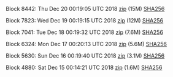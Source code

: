 Block 8442: Thu Dec 20 00:19:05 UTC 2018 [zip](https://dash-bootstrap.ams3.digitaloceanspaces.com/testnet/2018-12-20/bootstrap.dat.zip) (15M) [SHA256](https://dash-bootstrap.ams3.digitaloceanspaces.com/testnet/2018-12-20/sha256.txt)

Block 7823: Wed Dec 19 00:19:15 UTC 2018 [zip](https://dash-bootstrap.ams3.digitaloceanspaces.com/testnet/2018-12-19/bootstrap.dat.zip) (12M) [SHA256](https://dash-bootstrap.ams3.digitaloceanspaces.com/testnet/2018-12-19/sha256.txt)

Block 7041: Tue Dec 18 00:19:32 UTC 2018 [zip](https://dash-bootstrap.ams3.digitaloceanspaces.com/testnet/2018-12-18/bootstrap.dat.zip) (7.6M) [SHA256](https://dash-bootstrap.ams3.digitaloceanspaces.com/testnet/2018-12-18/sha256.txt)

Block 6324: Mon Dec 17 00:20:13 UTC 2018 [zip](https://dash-bootstrap.ams3.digitaloceanspaces.com/testnet/2018-12-17/bootstrap.dat.zip) (5.6M) [SHA256](https://dash-bootstrap.ams3.digitaloceanspaces.com/testnet/2018-12-17/sha256.txt)

Block 5630: Sun Dec 16 00:19:40 UTC 2018 [zip](https://dash-bootstrap.ams3.digitaloceanspaces.com/testnet/2018-12-16/bootstrap.dat.zip) (3.1M) [SHA256](https://dash-bootstrap.ams3.digitaloceanspaces.com/testnet/2018-12-16/sha256.txt)

Block 4880: Sat Dec 15 00:14:21 UTC 2018 [zip](https://dash-bootstrap.ams3.digitaloceanspaces.com/testnet/2018-12-15/bootstrap.dat.zip) (1.6M) [SHA256](https://dash-bootstrap.ams3.digitaloceanspaces.com/testnet/2018-12-15/sha256.txt)
